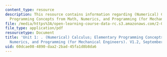 ```yaml
---
content_type: resource
description: This resource contains information regarding (Numerical) Calculus; Elementary
  Programming Concepts from Math, Numerics, and Programming (for Mechanical Engineers).
file: /media/https%3A/open-learning-course-data-rc.s3.amazonaws.com/2-086-numerical-computation-for-mechanical-engineers-fall-2012/60dcae084890daa22bad45fa1d8b8da6_MIT2_086F12_notes_unit1.pdf
file_type: application/pdf
resourcetype: Document
title: 'Unit 1: . (Numerical) Calculus; Elementary Programming Concepts from Math,
  Numerics, and Programming (for Mechanical Engineers). V1.2, September 2012.'
uid: 60dcae08-4890-daa2-2bad-45fa1d8b8da6
---
```

